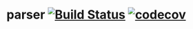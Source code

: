 # parser [![Build Status](https://travis-ci.org/vastness-io/parser.svg)](https://travis-ci.org/vastness-io/parser) [![codecov](https://codecov.io/gh/vastness-io/parser/branch/master/graph/badge.svg)](https://codecov.io/gh/vastness-io/parser)
